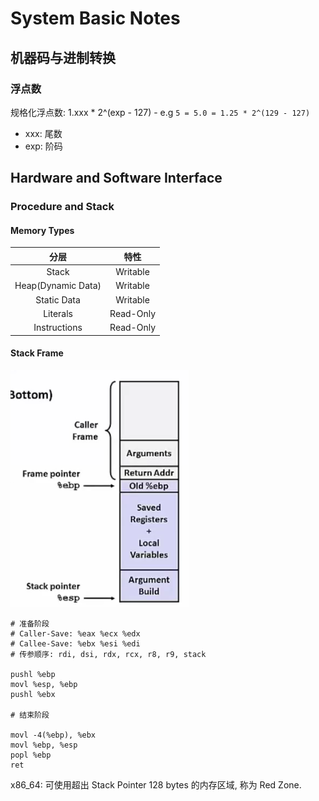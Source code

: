 # System Basic Notes

## 机器码与进制转换

### 浮点数

规格化浮点数: 1.xxx * 2^(exp - 127) - e.g `5 = 5.0 = 1.25 * 2^(129 - 127)`

-   xxx: 尾数
-   exp: 阶码

## Hardware and Software Interface

### Procedure and Stack

#### Memory Types

|分层|特性|
|:----------:|:----------:|
|Stack|Writable|
|Heap(Dynamic Data)|Writable|
|Static Data|Writable|
|Literals|Read-Only|
|Instructions|Read-Only|

#### Stack Frame

![stack frame](img/stack_frame.png)

```ass
# 准备阶段
# Caller-Save: %eax %ecx %edx
# Callee-Save: %ebx %esi %edi
# 传参顺序: rdi, dsi, rdx, rcx, r8, r9, stack

pushl %ebp
movl %esp, %ebp
pushl %ebx

# 结束阶段

movl -4(%ebp), %ebx
movl %ebp, %esp
popl %ebp
ret
```

x86_64: 可使用超出 Stack Pointer 128 bytes 的内存区域, 称为 Red Zone.
